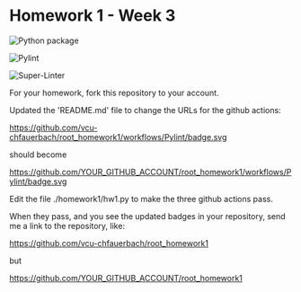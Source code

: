 # Homework 1 - Week 3

![Python package](https://github.com/ginnettia/root_homework1/workflows/Python%20package/badge.svg)

![Pylint](https://github.com/ginnettia/root_homework1/workflows/Pylint/badge.svg)

![Super-Linter](https://github.com/ginnettia/root_homework1/workflows/Super-Linter/badge.svg)

For your homework, fork this repository to your account.

Updated the 'README.md' file to change the URLs for the github actions:

https://github.com/vcu-chfauerbach/root_homework1/workflows/Pylint/badge.svg

should become

https://github.com/YOUR_GITHUB_ACCOUNT/root_homework1/workflows/Pylint/badge.svg

Edit the file ./homework1/hw1.py to make the three github actions pass.

When they pass, and you see the updated badges in your repository, send me a link to the repository, like:

https://github.com/vcu-chfauerbach/root_homework1

but

https://github.com/YOUR_GITHUB_ACCOUNT/root_homework1
